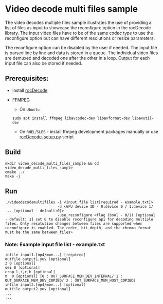 # Video decode multi files sample

The video decodes multiple files sample illustrates the use of providing a list of files as input to showcase the reconfigure option in the rocDecode library. The input video files have to be of the same codec type to use the reconfigure option but can have different resolutions or resize parameters.

The reconfigure option can be disabled by the user if needed. The input file is parsed line by line and data is stored in a queue. The individual video files are demuxed and decoded one after the other in a loop. Output for each input file can also be stored if needed.

## Prerequisites:

* Install [rocDecode](../../README.md#build-and-install-instructions)

* [FFMPEG](https://ffmpeg.org/about.html)

    * On `Ubuntu`

  ```shell
  sudo apt install ffmpeg libavcodec-dev libavformat-dev libavutil-dev
  ```
  
    * On `RHEL`/`SLES` - install ffmpeg development packages manually or use [rocDecode-setup.py](../../rocDecode-setup.py) script

## Build

```shell
mkdir video_decode_multi_files_sample && cd video_decode_multi_files_sample
cmake ../
make -j
```

## Run

```shell
./videodecodemultifiles -i <input file list[required - example.txt]>
                        -d <GPU device ID - 0:device 0 / 1:device 1/ ... [optional - default:0]>
                        -use_reconfigure <flag (bool - 0/1) [optional - default: 1] set 0 to disable reconfigure api for decoding multiple files. Only resolution changes between files are supported when reconfigure is enabled. The codec, bit_depth, and the chroma_format must be the same between files>
```
### Note: Example input file list - example.txt

```shell
infile input1.[mp4/mov...] [required]
outfile output1.yuv [optional]
z 0 [optional]
sei 0 [optional]
crop l,t,r,b [optional]
m  0 [optional] [0 : OUT_SURFACE_MEM_DEV_INTERNAL/ 1 : OUT_SURFACE_MEM_DEV_COPIED/ 2 : OUT_SURFACE_MEM_HOST_COPIED]
infile input2.[mp4/mov...] [optional]
outfile output2.yuv [optional]
...
...
```